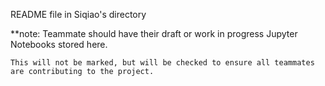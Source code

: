 README file in Siqiao's directory

**note: 
    Teammate should have their draft or work in progress Jupyter Notebooks stored here. 

    This will not be marked, but will be checked to ensure all teammates are contributing to the project.